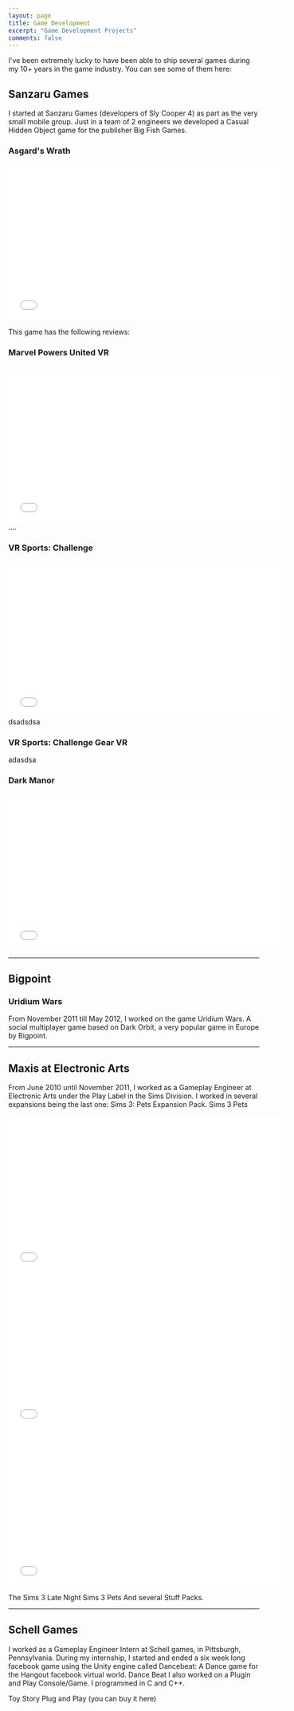 ```yaml
---
layout: page
title: Game Development
excerpt: "Game Development Projects"
comments: false
---
```

I've been extremely lucky to have been able to ship several games during my 10+ years in the game industry. You can see some of them here:


## Sanzaru Games
I started at Sanzaru Games (developers of Sly Cooper 4) as part as the very small mobile group. Just in a team of 2 engineers we developed a Casual Hidden Object game for the publisher Big Fish Games.

### Asgard's Wrath

<iframe width="560" height="315" src="//www.youtube.com/embed/d5a4nWtbVyY"  frameborder="0"> </iframe>

This game has the following reviews:

### Marvel Powers United VR

<iframe width="560" height="315" src="//www.youtube.com/embed/xAvzIff_PCg"  frameborder="0"> </iframe>
....

### VR Sports: Challenge

<iframe width="560" height="315" src="//www.youtube.com/embed/YO_gz5l7ZB4"  frameborder="0"> </iframe>
dsadsdsa



### VR Sports: Challenge Gear VR
adasdsa

### Dark Manor

<iframe width="560" height="315" src="//www.youtube.com/embed/iySqG1f6PR0"  frameborder="0"> </iframe>

----

## Bigpoint

### Uridium Wars

From November 2011 till May 2012, I worked on the game Uridium Wars. A social multiplayer game based on Dark Orbit, a very popular game in Europe by Bigpoint.

----

## Maxis at Electronic Arts
From June 2010 until November 2011, I worked as a Gameplay Engineer at Electronic Arts under the Play Label in the Sims Division.
I worked in several expansions being the last one:  Sims 3: Pets Expansion Pack.
Sims 3 Pets
<iframe width="560" height="315" src="//www.youtube.com/embed/oj1sxvBYw2Y"  frameborder="0"> </iframe>

<iframe width="560" height="315" src="//www.youtube.com/embed/4hajq1nwsAM"  frameborder="0"> </iframe>


<iframe width="560" height="315" src="//www.youtube.com/embed/CZcq9f72r2c"  frameborder="0"> </iframe>

The Sims 3 Late Night
Sims 3 Pets
And several Stuff Packs.

----

## Schell Games

I worked as a Gameplay Engineer Intern at Schell games, in Pittsburgh, Pennsylvania. During my internship, I started and ended a six week long facebook game using the Unity engine called Dancebeat: A Dance game for the Hangout facebook virtual world.
Dance Beat
I also worked on a Plugin and Play Console/Game. I programmed in C and C++.

Toy Story Plug and Play
(you can buy it here)
